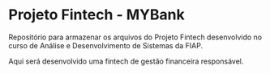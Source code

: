 # Projeto Fintech - MYBank

Repositório para armazenar os arquivos do Projeto Fintech desenvolvido no curso de Análise e Desenvolvimento de Sistemas da FIAP.

Aqui será desenvolvido uma fintech de gestão financeira responsável.
